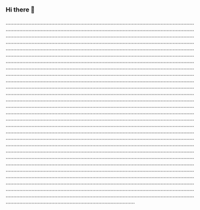 ### Hi there 👋

.....................................................................................................................................................................................................................................................................................................................................................................................................................................................................................................................................................................................................................................................................................................................................................................................................................................................................................................................................................................................................................................................................................................................................................................................................................................................................................................................................................................................................................................................................................................................................................................................................................................................................................................................................................................................................................................................................................................................................................................................................................................................................................................................................................................................................................................................................................................................................................................................................................................................................................................................................................................................................................................................................................................................................................................................................................................................................................................................................................................................................................................................................................................................................................................................................................................................................................................................................................................................................................................................................................................................................................................................................................................................................................................